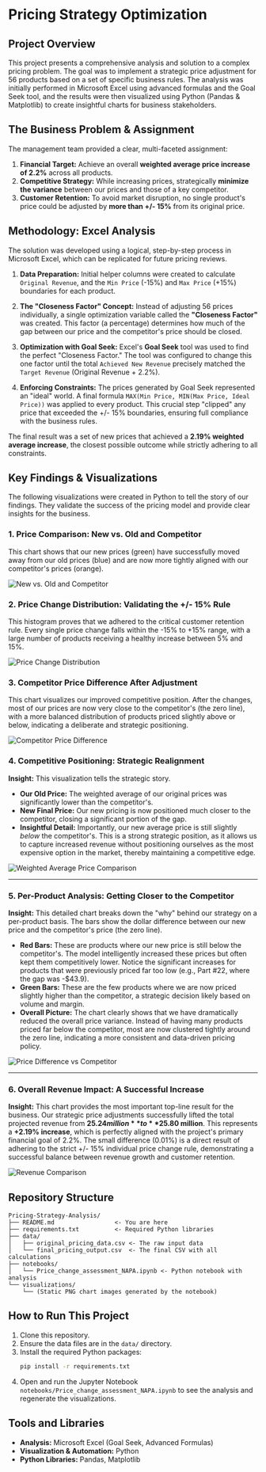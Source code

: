 # Pricing Strategy Optimization

## Project Overview

This project presents a comprehensive analysis and solution to a complex pricing problem. The goal was to implement a strategic price adjustment for 56 products based on a set of specific business rules. The analysis was initially performed in Microsoft Excel using advanced formulas and the Goal Seek tool, and the results were then visualized using Python (Pandas & Matplotlib) to create insightful charts for business stakeholders.

## The Business Problem & Assignment

The management team provided a clear, multi-faceted assignment:

1.  **Financial Target:** Achieve an overall **weighted average price increase of 2.2%** across all products.
2.  **Competitive Strategy:** While increasing prices, strategically **minimize the variance** between our prices and those of a key competitor.
3.  **Customer Retention:** To avoid market disruption, no single product's price could be adjusted by **more than +/- 15%** from its original price.

## Methodology: Excel Analysis

The solution was developed using a logical, step-by-step process in Microsoft Excel, which can be replicated for future pricing reviews.

1.  **Data Preparation:** Initial helper columns were created to calculate `Original Revenue`, and the `Min Price` (-15%) and `Max Price` (+15%) boundaries for each product.

2.  **The "Closeness Factor" Concept:** Instead of adjusting 56 prices individually, a single optimization variable called the **"Closeness Factor"** was created. This factor (a percentage) determines how much of the gap between our price and the competitor's price should be closed.

3.  **Optimization with Goal Seek:** Excel's **Goal Seek** tool was used to find the perfect "Closeness Factor." The tool was configured to change this one factor until the total `Achieved New Revenue` precisely matched the `Target Revenue` (Original Revenue + 2.2%).

4.  **Enforcing Constraints:** The prices generated by Goal Seek represented an "ideal" world. A final formula `MAX(Min Price, MIN(Max Price, Ideal Price))` was applied to every product. This crucial step "clipped" any price that exceeded the +/- 15% boundaries, ensuring full compliance with the business rules.

The final result was a set of new prices that achieved a **2.19% weighted average increase**, the closest possible outcome while strictly adhering to all constraints.

## Key Findings & Visualizations

The following visualizations were created in Python to tell the story of our findings. They validate the success of the pricing model and provide clear insights for the business.


### 1. Price Comparison: New vs. Old and Competitor

This chart shows that our new prices (green) have successfully moved away from our old prices (blue) and are now more tightly aligned with our competitor's prices (orange).

![New vs. Old and Competitor](Our_vs_Competitor_vs_New_Final_Price.png)

### 2. Price Change Distribution: Validating the +/- 15% Rule

This histogram proves that we adhered to the critical customer retention rule. Every single price change falls within the -15% to +15% range, with a large number of products receiving a healthy increase between 5% and 15%.

![Price Change Distribution](Price_change_distribution.png)

### 3. Competitor Price Difference After Adjustment

This chart visualizes our improved competitive position. After the changes, most of our prices are now very close to the competitor's (the zero line), with a more balanced distribution of products priced slightly above or below, indicating a deliberate and strategic positioning.

![Competitor Price Difference](Competitor_Price_Difference.png)

### 4. Competitive Positioning: Strategic Realignment

**Insight:** This visualization tells the strategic story.
*   **Our Old Price:** The weighted average of our original prices was significantly lower than the competitor's.
*   **New Final Price:** Our new pricing is now positioned much closer to the competitor, closing a significant portion of the gap.
*   **Insightful Detail:** Importantly, our new average price is still slightly *below* the competitor's. This is a strong strategic position, as it allows us to capture increased revenue without positioning ourselves as the most expensive option in the market, thereby maintaining a competitive edge.
  
![Weighted Average Price Comparison](Weighted_Average_Price_Comparison.png)

---

### 5. Per-Product Analysis: Getting Closer to the Competitor

**Insight:** This detailed chart breaks down the "why" behind our strategy on a per-product basis. The bars show the dollar difference between our new price and the competitor's price (the zero line).
*   **Red Bars:** These are products where our new price is still below the competitor's. The model intelligently increased these prices but often kept them competitively lower. Notice the significant increases for products that were previously priced far too low (e.g., Part #22, where the gap was -$43.9).
*   **Green Bars:** These are the few products where we are now priced slightly higher than the competitor, a strategic decision likely based on volume and margin.
*   **Overall Picture:** The chart clearly shows that we have dramatically reduced the overall price variance. Instead of having many products priced far below the competitor, most are now clustered tightly around the zero line, indicating a more consistent and data-driven pricing policy. 

![Price Difference vs Competitor](Price_Difference_vs_Competitor.png)

---

### 6. Overall Revenue Impact: A Successful Increase

**Insight:** This chart provides the most important top-line result for the business. Our strategic price adjustments successfully lifted the total projected revenue from **$25.24 million** to **$25.80 million**. This represents a **+2.19% increase**, which is perfectly aligned with the project's primary financial goal of 2.2%. The small difference (0.01%) is a direct result of adhering to the strict +/- 15% individual price change rule, demonstrating a successful balance between revenue growth and customer retention.

![Revenue Comparison](Revenue_Comparison.png)


## Repository Structure

```
Pricing-Strategy-Analysis/
├── README.md                 <- You are here
├── requirements.txt          <- Required Python libraries
├── data/
│   ├── original_pricing_data.csv <- The raw input data
│   └── final_pricing_output.csv  <- The final CSV with all calculations
├── notebooks/
│   └── Price_change_assessment_NAPA.ipynb <- Python notebook with analysis
└── visualizations/
    └── (Static PNG chart images generated by the notebook)
```

## How to Run This Project

1.  Clone this repository.
2.  Ensure the data files are in the `data/` directory.
3.  Install the required Python packages:
    ```bash
    pip install -r requirements.txt
    ```
4.  Open and run the Jupyter Notebook `notebooks/Price_change_assessment_NAPA.ipynb` to see the analysis and regenerate the visualizations.

## Tools and Libraries

-   **Analysis:** Microsoft Excel (Goal Seek, Advanced Formulas)
-   **Visualization & Automation:** Python
-   **Python Libraries:** Pandas, Matplotlib
